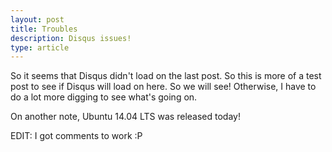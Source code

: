 ```yaml
---
layout: post
title: Troubles
description: Disqus issues!
type: article
---
```


So it seems that Disqus didn't load on the last post. So this is more of a test post to see if Disqus will load on here. So we will see! Otherwise, I have to do a lot more digging to see what's going on.

On another note, Ubuntu 14.04 LTS was released today!

EDIT: I got comments to work :P